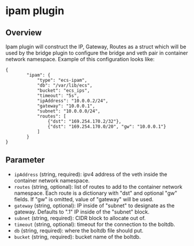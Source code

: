 # ipam plugin

## Overview

Ipam plugin will construct the IP, Gateway, Routes as a struct which will be used by the bridge plugin to configure the bridge and veth pair in container network namespace. Example of this configuration looks like:
```
{
		"ipam": {
			"type": "ecs-ipam",
			"db": "/var/lib/ecs",
			"bucket": "ecs_ips",
			"timeout": "5s",
			"ipAddress": "10.0.0.2/24",
			"gateway": "10.0.0.1",
			"subnet": "10.0.0.0/24",
			"routes": [
				{"dst": "169.254.170.2/32"},
				{"dst": "169.254.170.0/20", "gw": "10.0.0.1"}
			]
		}
}
```
## Parameter
* `ipAddress` (string, required): ipv4 address of the veth inside the container network namespace.
* `routes` (string, optional): list of routes to add to the container network namespace. Each route is a dictionary with "dst" and optional "gw" fields. If "gw" is omitted, value of "gateway" will be used.
* `gateway` (string, optional): IP inside of "subnet" to designate as the gateway. Defaults to ".1" IP inside of the "subnet" block.
* `subnet` (string, required): CIDR block to allocate out of.
* `timeout` (string, optional): timeout for the connection to the boltdb.
* `db` (string, required): where the boltdb file should put.
* `bucket` (string, required): bucket name of the boltdb.
